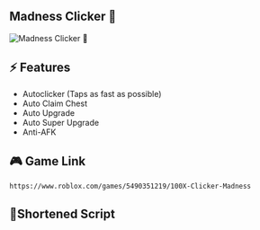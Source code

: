 ## Madness Clicker 👿
<img src="Assets/madnessclickerthumnbnail.jpg" alt="Madness Clicker 👿">

## ⚡ Features

- Autoclicker (Taps as fast as possible)
- Auto Claim Chest
- Auto Upgrade
- Auto Super Upgrade
- Anti-AFK

## 🎮 Game Link
```
https://www.roblox.com/games/5490351219/100X-Clicker-Madness
```

 ## 🔌Shortened Script
 ```lua

```
<br/>
